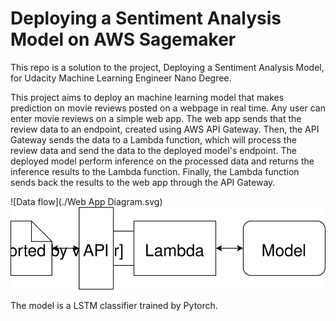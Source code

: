 # Deploying a Sentiment Analysis Model on AWS Sagemaker

This repo is a solution to the project, Deploying a Sentiment Analysis Model, for Udacity Machine Learning Engineer Nano Degree.

This project aims to deploy an machine learning model that makes prediction on movie reviews posted on a webpage in real time. Any user can enter movie reviews on a simple web app. The web app sends that the review data to an endpoint, created using AWS API Gateway. Then, the API Gateway sends the data to a Lambda function, which will process the review data and send the data to the deployed model's endpoint. The deployed model perform inference on the processed data and returns the inference results to the Lambda function. Finally, the Lambda function sends back the results to the web app through the API Gateway.

![Data flow](./Web App Diagram.svg)
<img src="./Web App Diagram.svg">

The model is a LSTM classifier trained by Pytorch.
